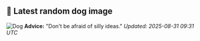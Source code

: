 ## 🐶 Latest random dog image
![Dog](https://images.dog.ceo/breeds/terrier-norfolk/n02094114_4518.jpg)
**Advice:** "Don't be afraid of silly ideas."
*Updated: 2025-08-31 09:31 UTC*
